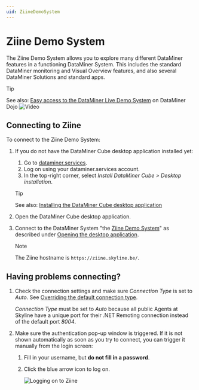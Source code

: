 ```yaml
---
uid: ZiineDemoSystem
---
```


# Ziine Demo System

The Ziine Demo System allows you to explore many different DataMiner features in a functioning DataMiner System. This includes the standard DataMiner monitoring and Visual Overview features, and also several DataMiner Solutions and standard apps.

> [!TIP]
> See also: [Easy access to the DataMiner Live Demo System](https://community.dataminer.services/video/easy-access-to-the-dataminer-live-demo-system/) on DataMiner Dojo ![Video](~/user-guide/images/video_Duo.png)

## Connecting to Ziine

To connect to the Ziine Demo System:

1. If you do not have the DataMiner Cube desktop application installed yet:

   1. Go to [dataminer.services](https://dataminer.services).
   1. Log on using your dataminer.services account.
   1. In the top-right corner, select *Install DataMiner Cube > Desktop installation*.

   > [!TIP]
   > See also: [Installing the DataMiner Cube desktop application](xref:Installing_the_DataMiner_Cube_desktop_application)

1. Open the DataMiner Cube desktop application.

1. Connect to the DataMiner System "the [Ziine Demo System](xref:ZiineDemoSystem)" as described under [Opening the desktop application](xref:Opening_the_desktop_app).

   > [!NOTE]
   > The Ziine hostname is `https://ziine.skyline.be/`.

## Having problems connecting?

1. Check the connection settings and make sure *Connection Type* is set to *Auto*. See [Overriding the default connection type](xref:Logging_on_to_DataMiner_Cube#overriding-the-default-connection-type).

   *Connection Type* must be set to *Auto* because all public Agents at Skyline have a unique port for their .NET Remoting connection instead of the default port *8004*.

1. Make sure the authentication pop-up window is triggered. If it is not shown automatically as soon as you try to connect, you can trigger it manually from the login screen:

   1. Fill in your username, but **do not fill in a password**.

   1. Click the blue arrow icon to log on.

      ![Logging on to Ziine](~/user-guide/images/ziine_login.png)
